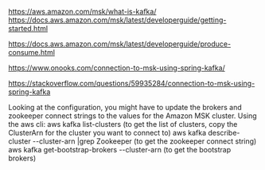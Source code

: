 https://aws.amazon.com/msk/what-is-kafka/
https://docs.aws.amazon.com/msk/latest/developerguide/getting-started.html

https://docs.aws.amazon.com/msk/latest/developerguide/produce-consume.html

https://www.onooks.com/connection-to-msk-using-spring-kafka/

https://stackoverflow.com/questions/59935284/connection-to-msk-using-spring-kafka


Looking at the configuration, you might have to update the brokers and zookeeper connect strings to the values for the Amazon MSK cluster.
Using the aws cli:
aws kafka list-clusters (to get the list of clusters, copy the ClusterArn for the cluster you want to connect to)
aws kafka describe-cluster --cluster-arn <copied cluster arn>|grep Zookeeper (to get the zookeeper connect string)
aws kafka get-bootstrap-brokers --cluster-arn <copied cluster arn> (to get the bootstrap brokers)
